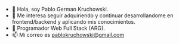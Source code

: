 - 👋 Hola, soy Pablo German Kruchowski.
- 👀 Me interesa seguir adquiriendo y continuar desarrollandome en frontend/backend y aplicando mis conocimientos.
- 🌱 Programador Web Full Stack (ARG).
- 📫 Mi correo es pablokruchowski@gmail.com

<!---
PabloKr/PabloKr is a ✨ special ✨ repository because its `README.md` (this file) appears on your GitHub profile.
You can click the Preview link to take a look at your changes.
--->

